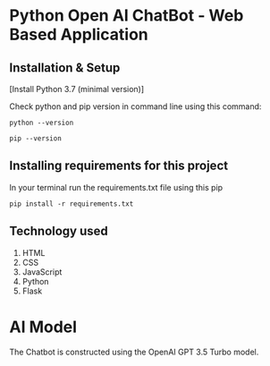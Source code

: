 # Python Open AI ChatBot - Web Based Application

## Installation & Setup

[Install Python 3.7 (minimal version)]

Check python and pip version in command line using this command:

```
python --version
```

```
pip --version
```

## Installing requirements for this project

In your terminal run the requirements.txt file using this pip

```
pip install -r requirements.txt
```

## Technology used
1. HTML
2. CSS
3. JavaScript
4. Python
5. Flask

# AI Model
The Chatbot is constructed using the OpenAI GPT 3.5 Turbo model.
